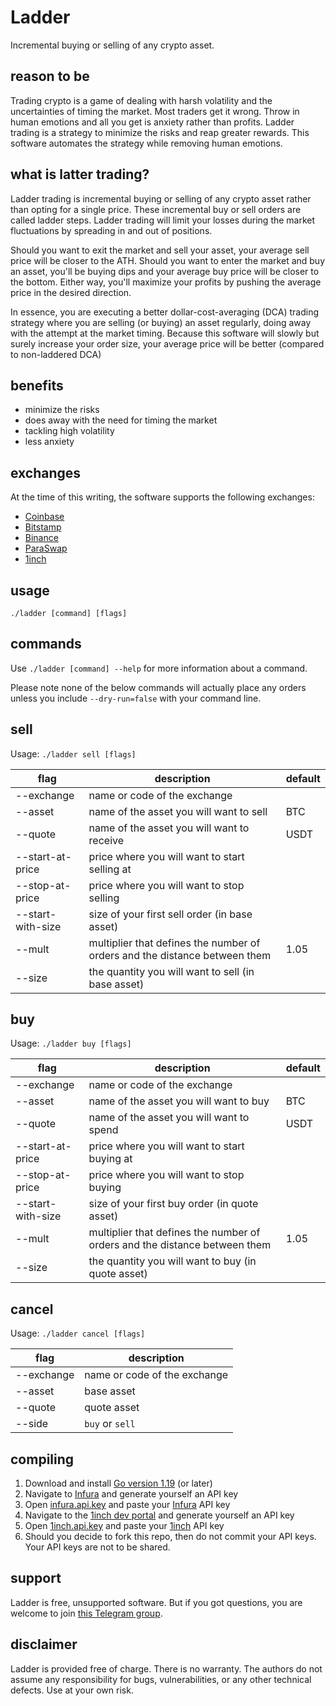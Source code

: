 # Ladder

Incremental buying or selling of any crypto asset.

## reason to be

Trading crypto is a game of dealing with harsh volatility and the uncertainties of timing the market. Most traders get it wrong. Throw in human emotions and all you get is anxiety rather than profits. Ladder trading is a strategy to minimize the risks and reap greater rewards. This software automates the strategy while removing human emotions.

## what is latter trading?

Ladder trading is incremental buying or selling of any crypto asset rather than opting for a single price. These incremental buy or sell orders are called ladder steps. Ladder trading will limit your losses during the market fluctuations by spreading in and out of positions. 

Should you want to exit the market and sell your asset, your average sell price will be closer to the ATH. Should you want to enter the market and buy an asset, you'll be buying dips and your average buy price will be closer to the bottom. Either way, you'll maximize your profits by pushing the average price in the desired direction.

In essence, you are executing a better dollar-cost-averaging (DCA) trading strategy where you are selling (or buying) an asset regularly, doing away with the attempt at the market timing. Because this software will slowly but surely increase your order size, your average price will be better (compared to non-laddered DCA)

## benefits

* minimize the risks
* does away with the need for timing the market
* tackling high volatility
* less anxiety

## exchanges

At the time of this writing, the software supports the following exchanges:
* [Coinbase](https://www.coinbase.com)
* [Bitstamp](https://www.bitstamp.net)
* [Binance](https://www.binance.com)
* [ParaSwap](https://www.paraswap.io)
* [1inch](https://1inch.io)

## usage

`./ladder [command] [flags]`

## commands

Use `./ladder [command] --help` for more information about a command.

Please note none of the below commands will actually place any orders unless you include `--dry-run=false` with your command line.

## sell

Usage: `./ladder sell [flags]`

| flag              | description                                                                | default |
|-------------------|----------------------------------------------------------------------------|---------|
| --exchange        | name or code of the exchange                                               |         |
| --asset           | name of the asset you will want to sell                                    | BTC     |
| --quote           | name of the asset you will want to receive                                 | USDT    |
| --start-at-price  | price where you will want to start selling at                              |         |
| --stop-at-price   | price where you will want to stop selling                                  |         |
| --start-with-size | size of your first sell order (in base asset)                              |         |
| --mult            | multiplier that defines the number of orders and the distance between them | 1.05    |
| --size            | the quantity you will want to sell (in base asset)                         |         |

## buy

Usage: `./ladder buy [flags]`

| flag              | description                                                                | default |
|-------------------|----------------------------------------------------------------------------|---------|
| --exchange        | name or code of the exchange                                               |         |
| --asset           | name of the asset you will want to buy                                     | BTC     |
| --quote           | name of the asset you will want to spend                                   | USDT    |
| --start-at-price  | price where you will want to start buying at                               |         |
| --stop-at-price   | price where you will want to stop buying                                   |         |
| --start-with-size | size of your first buy order (in quote asset)                              |         |
| --mult            | multiplier that defines the number of orders and the distance between them | 1.05    |
| --size            | the quantity you will want to buy (in quote asset)                         |         |

## cancel

Usage: `./ladder cancel [flags]`

| flag              | description                  |
|-------------------|------------------------------|
| --exchange        | name or code of the exchange |
| --asset           | base asset                   |
| --quote           | quote asset                  |
| --side            | `buy` or `sell`              |

## compiling

1. Download and install [Go version 1.19](https://go.dev) (or later)
2. Navigate to [Infura](https://www.infura.io) and generate yourself an API key
3. Open [infura.api.key](https://github.com/svanas/ladder/blob/main/api/web3/infura.api.key) and paste your [Infura](https://www.infura.io) API key
4. Navigate to the [1inch dev portal](https://portal.1inch.dev) and generate yourself an API key
5. Open [1inch.api.key](https://github.com/svanas/ladder/blob/main/api/oneinch/1inch.api.key) and paste your [1inch](https://1inch.io) API key
6. Should you decide to fork this repo, then do not commit your API keys. Your API keys are not to be shared.

## support

Ladder is free, unsupported software. But if you got questions, you are welcome to join [this Telegram group](https://t.me/laddercryptobot).

## disclaimer

Ladder is provided free of charge. There is no warranty. The authors do not assume any responsibility for bugs, vulnerabilities, or any other technical defects. Use at your own risk.
